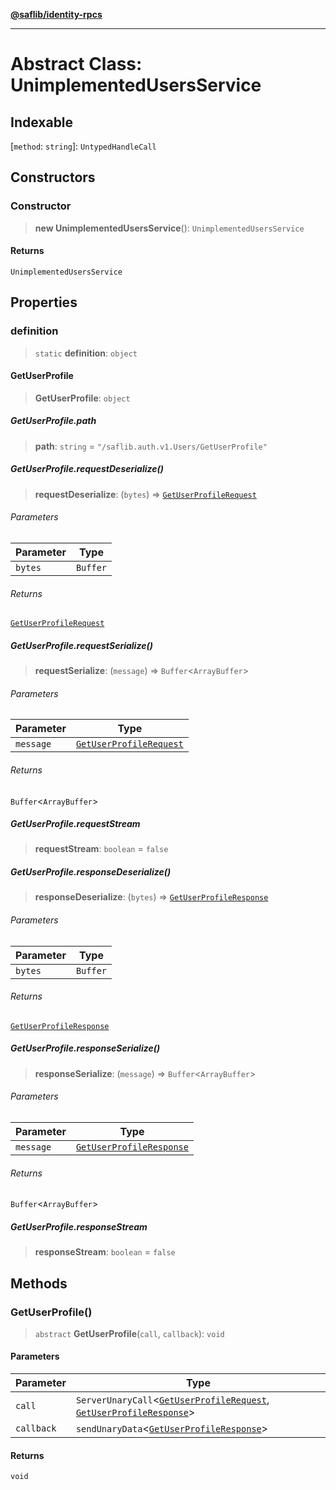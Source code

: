[**@saflib/identity-rpcs**](../../../../index.md)

---

# Abstract Class: UnimplementedUsersService

## Indexable

\[`method`: `string`\]: `UntypedHandleCall`

## Constructors

### Constructor

> **new UnimplementedUsersService**(): `UnimplementedUsersService`

#### Returns

`UnimplementedUsersService`

## Properties

### definition

> `static` **definition**: `object`

#### GetUserProfile

> **GetUserProfile**: `object`

##### GetUserProfile.path

> **path**: `string` = `"/saflib.auth.v1.Users/GetUserProfile"`

##### GetUserProfile.requestDeserialize()

> **requestDeserialize**: (`bytes`) => [`GetUserProfileRequest`](GetUserProfileRequest.md)

###### Parameters

| Parameter | Type     |
| --------- | -------- |
| `bytes`   | `Buffer` |

###### Returns

[`GetUserProfileRequest`](GetUserProfileRequest.md)

##### GetUserProfile.requestSerialize()

> **requestSerialize**: (`message`) => `Buffer`\<`ArrayBuffer`\>

###### Parameters

| Parameter | Type                                                |
| --------- | --------------------------------------------------- |
| `message` | [`GetUserProfileRequest`](GetUserProfileRequest.md) |

###### Returns

`Buffer`\<`ArrayBuffer`\>

##### GetUserProfile.requestStream

> **requestStream**: `boolean` = `false`

##### GetUserProfile.responseDeserialize()

> **responseDeserialize**: (`bytes`) => [`GetUserProfileResponse`](GetUserProfileResponse.md)

###### Parameters

| Parameter | Type     |
| --------- | -------- |
| `bytes`   | `Buffer` |

###### Returns

[`GetUserProfileResponse`](GetUserProfileResponse.md)

##### GetUserProfile.responseSerialize()

> **responseSerialize**: (`message`) => `Buffer`\<`ArrayBuffer`\>

###### Parameters

| Parameter | Type                                                  |
| --------- | ----------------------------------------------------- |
| `message` | [`GetUserProfileResponse`](GetUserProfileResponse.md) |

###### Returns

`Buffer`\<`ArrayBuffer`\>

##### GetUserProfile.responseStream

> **responseStream**: `boolean` = `false`

## Methods

### GetUserProfile()

> `abstract` **GetUserProfile**(`call`, `callback`): `void`

#### Parameters

| Parameter  | Type                                                                                                                            |
| ---------- | ------------------------------------------------------------------------------------------------------------------------------- |
| `call`     | `ServerUnaryCall`\<[`GetUserProfileRequest`](GetUserProfileRequest.md), [`GetUserProfileResponse`](GetUserProfileResponse.md)\> |
| `callback` | `sendUnaryData`\<[`GetUserProfileResponse`](GetUserProfileResponse.md)\>                                                        |

#### Returns

`void`
